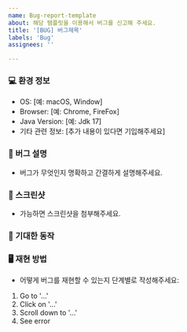 ```yaml
---
name: Bug-report-template
about: 해당 탬플릿을 이용해서 버그를 신고해 주세요.
title: '[BUG] 버그제목'
labels: 'Bug'
assignees: ''

---
```


### 💻 환경 정보

- OS: [예: macOS, Window]
- Browser: [예: Chrome, FireFox]
- Java Version: [예: Jdk 17]
- 기타 관련 정보: [추가 내용이 있다면 기입해주세요]

### 🐞 버그 설명
- 버그가 무엇인지 명확하고 간결하게 설명해주세요.

### 📸 스크린샷
- 가능하면 스크린샷을 첨부해주세요.

### 🤔 기대한 동작

### 🖥️ 재현 방법
- 어떻게 버그를 재현할 수 있는지 단계별로 작성해주세요:

1. Go to '...'
2. Click on '...'
3. Scroll down to '...'
4. See error
